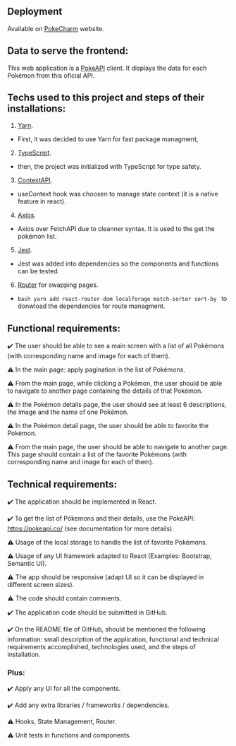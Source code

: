 ## Deployment
Available on [PokeCharm](https://poke-charm.vercel.app) website.

## Data to serve the frontend:
This web application is a [PokeAPI](https://pokeapi.co/) client. It displays the data for each Pokémon from this oficial API.

## Techs used to this project and steps of their installations:
1. [Yarn](https://yarnpkg.com/).
- First, it was decided to use Yarn for fast package managment,

2. [TypeScript](https://www.typescriptlang.org/).
- then, the project was initialized with TypeScript for type safety. 

3. [ContextAPI](https://reactjs.org/docs/context.html).
- useContext hook was choosen to manage state context (it is a native feature in react). 

4. [Axios](https://axios-http.com/ptbr/docs/intro). 
- Axios over FetchAPI due to cleanner syntax. It is used to the get the pokémon list.

5. [Jest](https://jestjs.io/).
- Jest was added into dependencies so the components and functions can be tested. 

6. [Router](https://reactrouter.com/en/main) for swapping pages.
- ```bash yarn add react-router-dom localforage match-sorter sort-by ``` to donwload the dependencies for route managment.



## Functional requirements:
✔️ The user should be able to see a main screen with a list of all Pokémons (with 
corresponding name and image for each of them).

⚠️ In the main page: apply pagination in the list of Pokémons.

⚠️ From the main page, while clicking a Pokémon, the user should be able to navigate to 
another page containing the details of that Pokémon.

⚠️ In the Pokémon details page, the user should see at least 6 descriptions, the image and 
the name of one Pokémon.

⚠️ In the Pokémon detail page, the user should be able to favorite the Pokémon.

⚠️ From the main page, the user should be able to navigate to another page. This page 
should contain a list of the favorite Pokémons (with corresponding name and image for each 
of them).

## Technical requirements:
✔️ The application should be implemented in React.

✔️ To get the list of Pókemons and their details, use the PokéAPI: https://pokeapi.co/ (see 
documentation for more details).

⚠️ Usage of the local storage to handle the list of favorite Pokémons.

⚠️ Usage of any UI framework adapted to React (Examples: Bootstrap, Semantic UI).

⚠️ The app should be responsive (adapt UI so it can be displayed in different screen sizes).

⚠️ The code should contain comments.

✔️ The application code should be submitted in GitHub.

✔️ On the README file of GitHub, should be mentioned the following information: small 
description of the application, functional and technical requirements accomplished, 
technologies used, and the steps of installation.

### Plus:
✔️ Apply any UI for all the components.

✔️ Add any extra libraries / frameworks / dependencies.

⚠️ Hooks, State Management, Router.

⚠️ Unit tests in functions and components.